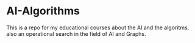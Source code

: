 # AI-Algorithms
This is a repo for my educational courses about the AI and the algoritms, also an operational search in the field of AI and Graphs. 
